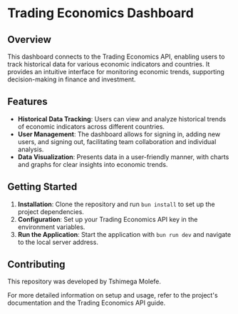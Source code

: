 # Trading Economics Dashboard

## Overview

This dashboard connects to the Trading Economics API, enabling users to track historical data for various economic indicators and countries. It provides an intuitive interface for monitoring economic trends, supporting decision-making in finance and investment.

## Features

- **Historical Data Tracking**: Users can view and analyze historical trends of economic indicators across different countries.
- **User Management**: The dashboard allows for signing in, adding new users, and signing out, facilitating team collaboration and individual analysis.
- **Data Visualization**: Presents data in a user-friendly manner, with charts and graphs for clear insights into economic trends.

## Getting Started

1. **Installation**: Clone the repository and run `bun install` to set up the project dependencies.
2. **Configuration**: Set up your Trading Economics API key in the environment variables.
3. **Run the Application**: Start the application with `bun run dev` and navigate to the local server address.

## Contributing

This repository was developed by Tshimega Molefe.

For more detailed information on setup and usage, refer to the project's documentation and the Trading Economics API guide.
